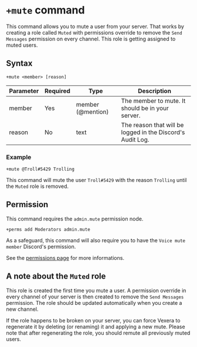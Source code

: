# `+mute` command
This command allows you to mute a user from your server.
That works by creating a role called `Muted` with permissions override to remove the `Send Messages` permission on every channel.
This role is getting assigned to muted users.

## Syntax
```
+mute <member> [reason]
```
Parameter | Required |        Type        | Description
----------|----------|--------------------|--------------------------------------------------
member    | Yes      | member (@mention)  | The member to mute. It should be in your server.
reason    | No       | text               | The reason that will be logged in the Discord's Audit Log.

### Example
```
+mute @Troll#5429 Trolling
```
This command will mute the user `Troll#5429` with the reason `Trolling` until the `Muted` role is removed.

## Permission
This command requires the `admin.mute` permission node.
```
+perms add Moderators admin.mute
```
As a safeguard, this command will also require you to have the `Voice mute member` Discord's permission.

See the [permissions page](/permissions.md) for more informations.

## A note about the `Muted` role
This role is created the first time you mute a user. A permission override in every channel of your server is then created to remove the `Send Messages` permission.
The role should be updated automatically when you create a new channel.

If the role happens to be broken on your server, you can force Vexera to regenerate it by deleting (or renaming) it and applying a new mute.
Please note that after regenerating the role, you should remute all previously muted users.
